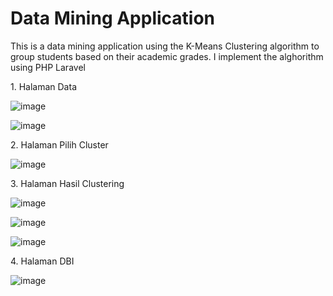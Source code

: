 <h1>Data Mining Application</h1>
<p>This is a data mining application using the K-Means Clustering algorithm to group students based on their academic grades. I implement the alghorithm using PHP Laravel</p>
<p>1. Halaman Data</p>

![image](https://github.com/Rezapahlevi3108/skripsi-reza/assets/111274882/ed014cff-9aff-4149-b2be-0f29797a5a0f)

![image](https://github.com/Rezapahlevi3108/skripsi-reza/assets/111274882/5dab360f-c48a-4230-a959-442b8b18731f)

<p>2. Halaman Pilih Cluster</p>

![image](https://github.com/Rezapahlevi3108/skripsi-reza/assets/111274882/92a62d09-a5f7-4bb0-838e-dd057db4b2c1)

<p>3. Halaman Hasil Clustering</p>

![image](https://github.com/Rezapahlevi3108/skripsi-reza/assets/111274882/83478102-a3b1-40c1-b516-42f2bb04a10d)

![image](https://github.com/Rezapahlevi3108/skripsi-reza/assets/111274882/08382740-dc62-45a8-8cbb-6fc7ea54a633)

![image](https://github.com/Rezapahlevi3108/skripsi-reza/assets/111274882/b44dd5c4-de00-4143-886f-b2a46a822a51)

<p>4. Halaman DBI</p>

![image](https://github.com/Rezapahlevi3108/skripsi-reza/assets/111274882/34521890-b46e-4a1e-8315-150b1c360d82)
